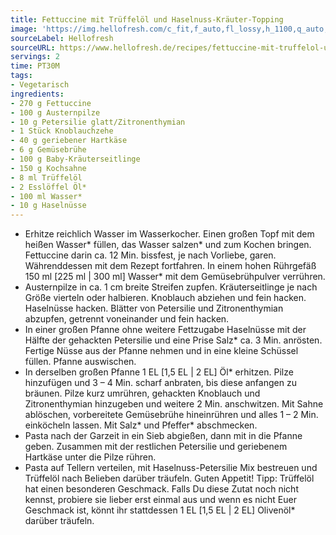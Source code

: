 ```yaml
---
title: Fettuccine mit Trüffelöl und Haselnuss-Kräuter-Topping
image: 'https://img.hellofresh.com/c_fit,f_auto,fl_lossy,h_1100,q_auto,w_2600/hellofresh_s3/image/fettuccine-mit-truffelol-und-haselnuss-krauter-topping-6368bb21.jpg'
sourceLabel: Hellofresh
sourceURL: https://www.hellofresh.de/recipes/fettuccine-mit-truffelol-und-haselnuss-krauter-topping-62fbdf17c1d484735d0d88d4
servings: 2
time: PT30M
tags:
- Vegetarisch
ingredients:
- 270 g Fettuccine
- 100 g Austernpilze
- 10 g Petersilie glatt/Zitronenthymian
- 1 Stück Knoblauchzehe
- 40 g geriebener Hartkäse
- 6 g Gemüsebrühe
- 100 g Baby-Kräuterseitlinge
- 150 g Kochsahne
- 8 ml Trüffelöl
- 2 Esslöffel Öl*
- 100 ml Wasser*
- 10 g Haselnüsse
---
```


- Erhitze reichlich Wasser im Wasserkocher.  Einen großen Topf mit dem heißen Wasser\* füllen, das Wasser salzen\* und zum Kochen bringen. Fettuccine darin ca. 12 Min. bissfest, je nach Vorliebe, garen.  Währenddessen mit dem Rezept fortfahren. In einem hohen Rührgefäß 150 ml [225 ml | 300 ml] Wasser\* mit dem Gemüsebrühpulver verrühren.
- Austernpilze in ca. 1 cm breite Streifen zupfen.  Kräuterseitlinge je nach Größe vierteln oder halbieren.  Knoblauch abziehen und fein hacken.  Haselnüsse hacken. Blätter von Petersilie und Zitronenthymian abzupfen, getrennt voneinander und fein hacken.
- In einer großen Pfanne ohne weitere Fettzugabe Haselnüsse mit der Hälfte der gehackten Petersilie und eine Prise Salz\* ca. 3 Min. anrösten. Fertige Nüsse aus der Pfanne nehmen und in eine kleine Schüssel füllen. Pfanne auswischen.
- In derselben großen Pfanne 1 EL [1,5 EL | 2 EL] Öl\* erhitzen. Pilze hinzufügen und 3 – 4 Min. scharf anbraten, bis diese anfangen zu bräunen. Pilze kurz umrühren, gehackten Knoblauch und Zitronenthymian hinzugeben und weitere 2 Min. anschwitzen. Mit Sahne ablöschen, vorbereitete Gemüsebrühe hineinrühren und alles 1 – 2 Min. einköcheln lassen. Mit Salz\* und Pfeffer\* abschmecken.
- Pasta nach der Garzeit in ein Sieb abgießen, dann mit in die Pfanne geben. Zusammen mit der restlichen Petersilie und geriebenem Hartkäse unter die Pilze rühren.
- Pasta auf Tellern verteilen, mit Haselnuss-Petersilie Mix bestreuen und Trüffelöl nach Belieben darüber träufeln.  Guten Appetit!  Tipp: Trüffelöl hat einen besonderen Geschmack. Falls Du diese Zutat noch nicht kennst, probiere sie lieber erst einmal aus und wenn es nicht Euer Geschmack ist, könnt ihr stattdessen 1 EL [1,5 EL | 2 EL] Olivenöl\* darüber träufeln.
